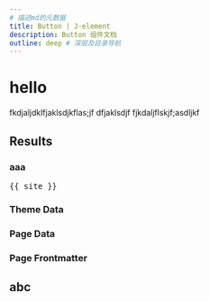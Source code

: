 ```yaml
---
# 描述md的元数据
title: Button | J-element
description: Button 组件文档
outline: deep # 深层及目录导航
---
```


# hello
fkdjaljdklfjaklsdjkflas;jf
dfjaklsdjf
fjkdaljflskjf;asdljkf


<script setup>
import { useData } from 'vitepress'

const { site, theme, page, frontmatter } = useData()
</script>

## Results

### aaa
<pre>{{ site }}</pre>

### Theme Data
<preview path="./Button.vue"></preview>

### Page Data
<preview path="./Button.vue"></preview>

### Page Frontmatter
<preview path="./Button.vue"></preview>

## abc
<preview path="./Button.vue"></preview>
